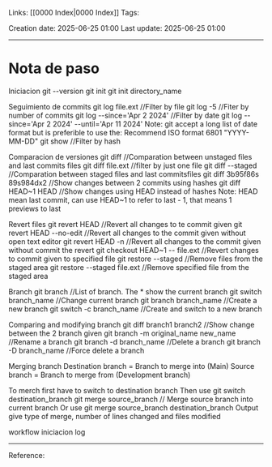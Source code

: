 Links: [[0000 Index|0000 Index]]
Tags:

Creation date: 2025-06-25 01:00
Last update: 2025-06-25 01:00

---
# Nota de paso

Iniciacion
git --version
git init
git init directory_name

Seguimiento de commits
git log file.ext //Filter by file
git log -5  //Fiter by number of commits
git log --since='Apr 2 2024' //Filter by date
git log --since='Apr 2 2024' --until='Apr 11 2024'
Note: git accept a long list of date format but is preferible to use the:
Recommend ISO format 6801 "YYYY-MM-DD"
git show  //Filter by hash

Comparacion de versiones
git diff //Comparation between unstaged files and last commits files
git diff file.ext //filter by just one file
git diff --staged //Comparation between staged files and last commitsfiles
git diff 3b95f86s 89s984dx2  //Show changes between 2 commits using hashes
git diff HEAD~1 HEAD //Show changes using HEAD instead of hashes
Note: HEAD mean last commit, can use HEAD~1 to refer to last - 1, that means 1 previews to last

Revert files
git revert HEAD //Revert all changes to te commit given
git revert HEAD --no-edit //Revert all changes to the commit given without open text editor
git revert HEAD -n //Revert all changes to the commit given without commit the revert
git checkout HEAD~1 -- file.ext //Revert changes to commit given to specified file
git restore --staged //Remove files from the staged area
git restore --staged file.ext //Remove specified file from the staged area

Branch
git branch //List of branch. The * show the current branch
git switch branch_name //Change current branch 
git branch branch_name //Create a new branch
git switch -c branch_name //Create and switch to a new branch

Comparing and modifying branch
git diff branch1 branch2 //Show change between the 2 branch given
git branch -m original_name new_name //Rename a branch
git branch -d branch_name //Delete a branch
git branch -D branch_name //Force delete a branch

Merging branch
Destination branch = Branch to merge into (Main)
Source branch = Branch to merge from (Development branch)

To merch first have to switch to destination branch
Then use
git switch destination_branch
git merge source_branch // Merge source branch into current branch
Or use 
git merge source_branch destination_branch
Output give type of merge, number of lines changed and files modified







workflow
iniciacion
log


---
Reference: